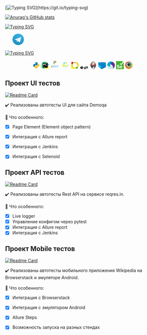 [![Typing SVG](https://readme-typing-svg.herokuapp.com?font=Fira+Code&pause=1000&width=500&lines=%D0%9F%D1%80%D0%B8%D0%B2%D0%B5%D1%82+%F0%9F%91%8B;%D0%9C%D0%B5%D0%BD%D1%8F+%D0%B7%D0%BE%D0%B2%D1%83%D1%82+%D0%9A%D0%B8%D1%80%D0%B8%D0%BB%D0%BB.;%D0%AF+%D1%82%D0%B5%D1%81%D1%82%D0%B8%D1%80%D0%BE%D0%B2%D1%89%D0%B8%D0%BA-%D0%B0%D0%B2%D1%82%D0%BE%D0%BC%D0%B0%D1%82%D0%B8%D0%B7%D0%B0%D1%82%D0%BE%D1%80+%D0%BD%D0%B0+Python.)](https://git.io/typing-svg)

[![Anurag's GitHub stats](https://github-readme-stats.vercel.app/api?username=high1self)](https://github.com/anuraghazra/github-readme-stats)

[![Typing SVG](https://readme-typing-svg.herokuapp.com?font=Fira+Code&width=435&lines=%D0%9C%D0%BE%D0%B8+%D0%BA%D0%BE%D0%BD%D1%82%D0%B0%D0%BA%D1%82%D1%8B%3A)](https://git.io/typing-svg)
<p>
 &#8287;&#8287;&#8287;&#8287;&#8287;
 <a href="https://t.me/Superpuper1"><img width="37px" alt="Telegram" title="Telegram" src="./img/icons/tg.png"/></a>
 &#8287;
</p>

[![Typing SVG](https://readme-typing-svg.herokuapp.com?font=Fira+Code&pause=1000&width=435&lines=%F0%9F%92%BE%D0%A1%D1%82%D1%8D%D0%BA+%D0%B8+%D0%B8%D0%BD%D1%81%D1%82%D1%80%D1%83%D0%BC%D0%B5%D0%BD%D1%82%D1%8B)](https://git.io/typing-svg)
<p  align="center">
  <code><img width="5%" title="Python" src="./img/icons/python.png"></code>
  <code><img width="5%" title="PyCharm" src="./img/icons/pycharm.png"></code>
  <code><img width="6%" title="Pytest" src="./img/icons/pytest.png"></code>
  <code><img width="6%" title="Selene" src="./img/icons/selene.png"></code>
  <code><img width="5%" title="Allure Report" src="./img/icons/allure_report.png"></code>
  <code><img width="5%" title="Github" src="./img/icons/Git-Logo-Black.png"></code>
  <code><img width="5%" title="Jenkins" src="./img/icons/jenkins.png"></code>
  <code><img width="5%" title="Selenoid" src="./img/icons/selenoid.png"></code>
  <code><img width="5%" title="Appium" src="./img/icons/Appium-01.png"></code>
  <code><img width="5%" title="Selenium" src="./img/icons/selenium.png"></code>
  <code><img width="5%" title="Browserstack" src="./img/icons/browserstack.png"></code>

</p>

## Проект UI тестов
[![Readme Card](https://github-readme-stats.vercel.app/api/pin/?username=high1self&repo=ui_tests)](https://github.com/high1self/ui_tests)

:heavy_check_mark: Реализованы автотесты UI для сайта Demoqa </br></br>
:round_pushpin: Что особенного:

- [x] Page Element (Element object pattern)
- [x] Интеграция с Allure report
- [x] Интеграция с Jenkins
- [x] Интеграция с Selenoid


## Проект API тестов 
[![Readme Card](https://github-readme-stats.vercel.app/api/pin/?username=high1self&repo=api_tests)](https://github.com/high1self/api_tests)

:heavy_check_mark: Реализованы автотесты Rest API на сервисе reqres.in.</br></br>
:round_pushpin: Что особенного:

- [x] Live logger
- [x] Управление конфигом через pytest
- [x] Интеграция с Allure report
- [x] Интеграция с Jenkins

## Проект Mobile тестов 
[![Readme Card](https://github-readme-stats.vercel.app/api/pin/?username=high1self&repo=mobile_tests)](https://github.com/high1self/mobile_tests)

:heavy_check_mark: Реализованы автотесты мобильного приложения Wikipedia на Browserstack и эмуляторе Android.</br></br>
:round_pushpin: Что особенного:

- [x] Интеграция с Browserstack
- [x] Интеграция с эмулятором Android
- [x] Allure Steps
- [x] Возможность запуска на разных стендах

